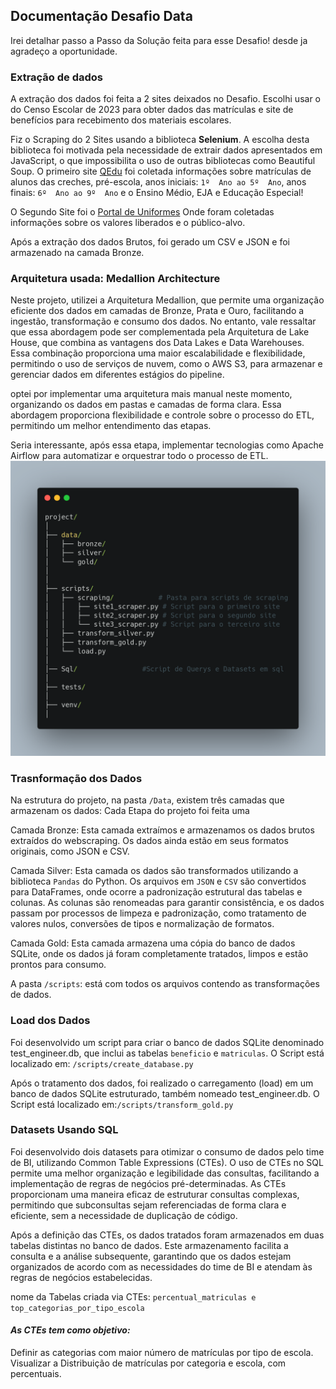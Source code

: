 ## **Documentação Desafio Data**

Irei detalhar passo a Passo da Solução feita para esse Desafio!
desde ja agradeço a oportunidade.

### **Extração de dados**
A extração dos dados foi feita a 2 sites deixados no Desafio. Escolhi usar o do Censo Escolar de 2023 para obter dados das matrículas e site de benefícios para recebimento dos materiais escolares.

Fiz o Scraping do 2 Sites usando a biblioteca **Selenium**. A escolha desta biblioteca foi motivada pela necessidade de extrair dados apresentados em JavaScript, o que impossibilita o uso de outras bibliotecas como Beautiful Soup.
O primeiro site [QEdu](https://qedu.org.br/municipio/3550308-sao-paulo/censo-escolar) foi coletada informações sobre matrículas de alunos das creches,  pré-escola, anos iniciais: `1º  Ano ao 5º  Ano`, anos finais: `6º  Ano ao 9º  Ano` e o Ensino Médio, EJA e  Educação Especial!

O Segundo Site foi o [Portal de Uniformes](https://portaldeuniformes.sme.prefeitura.sp.gov.br/) Onde foram coletadas informações sobre os valores liberados e o público-alvo. 

Após a extração dos dados Brutos, foi gerado um CSV e JSON e foi armazenado na camada Bronze.

### **Arquitetura usada:** Medallion Architecture
Neste projeto, utilizei a Arquitetura Medallion, que permite uma organização eficiente dos dados em camadas de Bronze, Prata e Ouro, facilitando a ingestão, transformação e consumo dos dados. No entanto, vale ressaltar que essa abordagem pode ser complementada pela Arquitetura de Lake House, que combina as vantagens dos Data Lakes e Data Warehouses. Essa combinação proporciona uma maior escalabilidade e flexibilidade, permitindo o uso de serviços de nuvem, como o AWS S3, para armazenar e gerenciar dados em diferentes estágios do pipeline.

optei por implementar uma arquitetura mais manual neste momento, organizando os dados em pastas e camadas de forma clara. Essa abordagem proporciona flexibilidade e controle sobre o processo do ETL, permitindo um melhor entendimento das etapas. 

Seria interessante, após essa etapa, implementar tecnologias como Apache Airflow para automatizar e orquestrar todo o processo de ETL.
<img src="/arquitetura.png" alt="Imagem, exemplo da arquitetura">


### **Trasnformação dos Dados**
Na estrutura do projeto, na pasta `/Data`, existem três camadas que armazenam os dados:
Cada Etapa do projeto foi feita uma 

Camada Bronze: Esta camada extraímos e armazenamos os dados brutos extraídos do webscraping. Os dados ainda estão em seus formatos originais, como JSON e CSV.

Camada Silver: Esta camada os dados são transformados utilizando a biblioteca `Pandas` do Python. Os arquivos em `JSON` e `CSV` são convertidos para DataFrames, onde ocorre a padronização estrutural das tabelas e colunas. As colunas são renomeadas para garantir consistência, e os dados passam por processos de limpeza e padronização, como tratamento de valores nulos, conversões de tipos e normalização de formatos.

Camada Gold: Esta camada armazena uma cópia do banco de dados SQLite, onde os dados já foram completamente tratados, limpos e estão prontos para consumo.

A pasta `/scripts`: está com todos os arquivos contendo as transformações de dados.


### **Load dos Dados**

Foi desenvolvido um script para criar o banco de dados SQLite denominado test_engineer.db, que inclui as tabelas `beneficio` e `matriculas`. 
O Script está localizado em: `/scripts/create_database.py`

Após o tratamento dos dados, foi realizado o carregamento (load) em um banco de dados SQLite estruturado, também nomeado test_engineer.db.
O Script está localizado em:`/scripts/transform_gold.py`

### **Datasets Usando SQL**

Foi desenvolvido dois datasets para otimizar o consumo de dados pelo time de BI, utilizando Common Table Expressions (CTEs). O uso de CTEs no SQL permite uma melhor organização e legibilidade das consultas, facilitando a implementação de regras de negócios pré-determinadas. As CTEs proporcionam uma maneira eficaz de estruturar consultas complexas, permitindo que subconsultas sejam referenciadas de forma clara e eficiente, sem a necessidade de duplicação de código.

Após a definição das CTEs, os dados tratados foram armazenados em duas tabelas distintas no banco de dados. Este armazenamento facilita a consulta e a análise subsequente, garantindo que os dados estejam organizados de acordo com as necessidades do time de BI e atendam às regras de negócios estabelecidas.

nome da Tabelas criada via CTEs: `percentual_matriculas e top_categorias_por_tipo_escola`

#### ***As CTEs tem como objetivo:***
Definir as categorias com maior número de matrículas por tipo de escola.
Visualizar a Distribuição de matrículas por categoria e escola, com percentuais.

